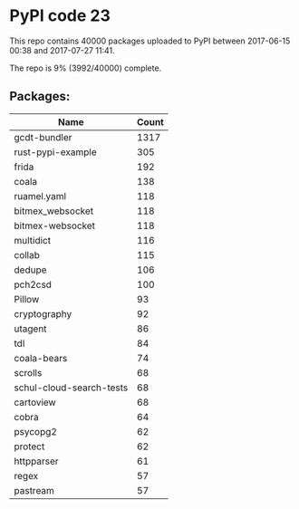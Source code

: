 # PyPI code 23

This repo contains 40000 packages uploaded to PyPI between 
2017-06-15 00:38 and 2017-07-27 11:41.

The repo is 9% (3992/40000) complete.

## Packages:

| Name  | Count |
| ----- | ----- |
| gcdt-bundler | 1317 |
| rust-pypi-example | 305 |
| frida | 192 |
| coala | 138 |
| ruamel.yaml | 118 |
| bitmex_websocket | 118 |
| bitmex-websocket | 118 |
| multidict | 116 |
| collab | 115 |
| dedupe | 106 |
| pch2csd | 100 |
| Pillow | 93 |
| cryptography | 92 |
| utagent | 86 |
| tdl | 84 |
| coala-bears | 74 |
| scrolls | 68 |
| schul-cloud-search-tests | 68 |
| cartoview | 68 |
| cobra | 64 |
| psycopg2 | 62 |
| protect | 62 |
| httpparser | 61 |
| regex | 57 |
| pastream | 57 |


